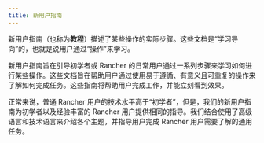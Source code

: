 ```yaml
---
title: 新用户指南
---
```


新用户指南（也称为**教程**）描述了某些操作的实际步骤。这些文档是“学习导向”的，也就是说用户通过“操作”来学习。

新用户指南旨在引导初学者或 Rancher 的日常用户通过一系列步骤来学习如何进行某些操作。这些文档旨在帮助用户通过使用易于遵循、有意义且可重复的操作来了解如何完成任务。这些指南将帮助用户完成工作，并能立刻看到效果。

正常来说，普通 Rancher 用户的技术水平高于“初学者”，但是，我们的新用户指南为初学者以及经验丰富的 Rancher 用户提供相同的指导。我们结合使用了高级语言和技术语言来介绍各个主题，并指导用户完成 Rancher 用户需要了解的通用任务。
